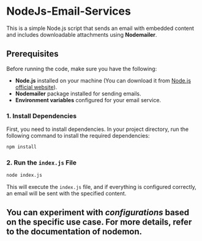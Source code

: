 # NodeJs-Email-Services

This is a simple Node.js script that sends an email with embedded content and includes downloadable attachments using **Nodemailer**.


## Prerequisites

Before running the code, make sure you have the following:

- **Node.js** installed on your machine (You can download it from [Node.js official website](https://nodejs.org/)).
- **Nodemailer** package installed for sending emails.
- **Environment variables** configured for your email service.

### 1. Install Dependencies

First, you need to install dependencies. In your project directory, run the following command to install the required dependencies:

```bash
npm install
```

### 2. Run the `index.js` File
```bash
node index.js
```

This will execute the `index.js` file, and if everything is configured correctly, an email will be sent with the specified content.

## You can experiment with *configurations* based on the specific use case. For more details, refer to the documentation of nodemon.
